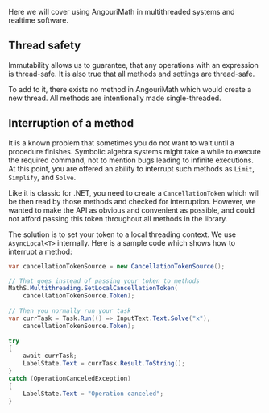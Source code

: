 Here we will cover using AngouriMath in multithreaded systems and realtime software.

<h2>Thread safety</h2>

Immutability allows us to guarantee, that any operations with an expression is thread-safe. It is
also true that all methods and settings are thread-safe.

To add to it, there exists no method in AngouriMath which would create a new thread. All methods
are intentionally made single-threaded.

<h2>Interruption of a method</h2>

It is a known problem that sometimes you do not want to wait until a procedure finishes. Symbolic algebra
systems might take a while to execute the required command, not to mention bugs leading to infinite
executions. At this point, you are offered an ability to interrupt such methods as `Limit`,
`Simplify`, and `Solve`.

Like it is classic for .NET, you need to create a `CancellationToken` which will be then
read by those methods and checked for interruption. However, we wanted to make the API
as obvious and convenient as possible, and could not afford passing this token throughout
all methods in the library.

The solution is to set your token to a local threading context. We use `AsyncLocal<T>`
internally. Here is a sample code which shows how to interrupt a method:
```cs
var cancellationTokenSource = new CancellationTokenSource();

// That goes instead of passing your token to methods
MathS.Multithreading.SetLocalCancellationToken(
    cancellationTokenSource.Token);
    
// Then you normally run your task
var currTask = Task.Run(() => InputText.Text.Solve("x"),
    cancellationTokenSource.Token);
    
try
{
    await currTask;
    LabelState.Text = currTask.Result.ToString();
}
catch (OperationCanceledException)
{
    LabelState.Text = "Operation canceled";
}
```
